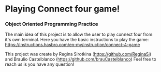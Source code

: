 # Playing Connect four game!
### Object Oriented Programming Practice

The main idea of this project is to allow the user to play connect four from it's own terminal.
Here you have the basic instructions to play the game: https://instructions.hasbro.com/en-my/instruction/connect-4-game

This project was create by Regina Sirotkina (https://github.com/ReginaSi) and Braulio Castelblanco (https://github.com/brauCastelblanco)
Feel free to reach us is you have any question!
